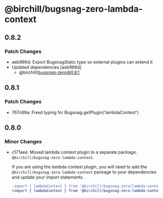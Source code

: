 # @birchill/bugsnag-zero-lambda-context

## 0.8.2

### Patch Changes

- aeb966d: Export BugsnagStatic type so external plugins can extend it
- Updated dependencies [aeb966d]
  - @birchill/bugsnag-zero@0.8.1

## 0.8.1

### Patch Changes

- 767c69a: Fixed typing for Bugsnag.getPlugin('lambdaContext')

## 0.8.0

### Minor Changes

- c171aee: Moved lambda context plugin to a separate package:
  `@birchill/bugsnag-zero-lambda-context`.

  If you are using the lambda context plugin, you will need to add the
  `@birchill/bugsnag-zero-lambda-context` package to your dependencies and update
  your import statements.

  ```diff
  -import { lambdaContext } from '@birchill/bugsnag-zero/lambda-context';
  +import { lambdaContext } from '@birchill/bugsnag-zero-lambda-context';
  ```
